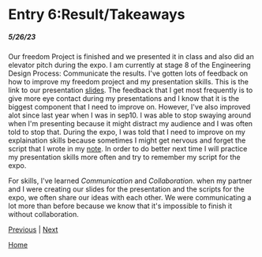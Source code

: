 # Entry 6:Result/Takeaways
##### 5/26/23

Our freedom Project is finished and we presented it in class and also did an elevator pitch during the expo. I am currently  at stage 8 of the Engineering Design Process: Communicate the results. I've gotten lots of feedback on how to improve my freedom project and my presentation skills. This is the link to our presentation [slides](https://docs.google.com/presentation/d/1DlBsuCo2btYgjM0rnWKOzWDL7PRuZVDRET_R7uEoy9w/edit#slide=id.p).  The feedback that I get most frequently is to give more eye contact during my presentations and I know that it is the biggest component that I need to improve on. However, I've also improved alot since last year when I was in sep10. I was able to stop swaying around when I'm presenting because it might distract my audience and I was often told to stop that. During the expo, I was told that I need to improve on my explaination skills because sometimes I might get nervous and forget the script that I wrote in my [note](https://docs.google.com/document/d/1QXkwe2cgfv5vsp1Z-g5p9vEcKz21shzvSv_pI5Ve9tA/edit#heading=h.i2r9vdne8gdz). In order to do better next time I will practice my presentation skills more often and try to remember my script for the expo.

For skills, I've learned *Communication* and *Collaboration*. when my partner and I were creating our slides for the presentation and the scripts for the expo, we often share our ideas with each other. We were communicating a lot more than before because we know that it's impossible to finish it without collaboration. 



[Previous](entry05.md) | [Next](entry07.md)

[Home](../README.md)

